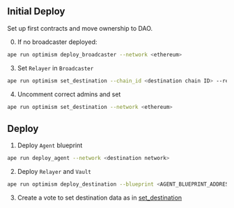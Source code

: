 ## Initial Deploy
Set up first contracts and move ownership to DAO.

0. If no broadcaster deployed:
```bash
ape run optimism deploy_broadcaster --network <ethereum>
```

3. Set `Relayer` in `Broadcaster` 
```bash
ape run optimism set_destination --chain_id <destination chain ID> --relayer <relayer from destination deployment> --network <ethereum>
```

4. Uncomment correct admins and set
```bash
ape run optimism set_destination --network <ethereum>
```

## Deploy

1. Deploy `Agent` blueprint
```bash
ape run deploy_agent --network <destination network>
```

2. Deploy `Relayer` and `Vault`
```bash
ape run optimism deploy_destination --blueprint <AGENT_BLUEPRINT_ADDRESS> --network <destination network>
```

3. Create a vote to set destination data as in [set_destination](set_destination.py)

